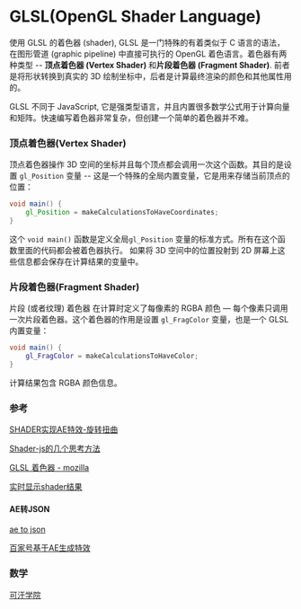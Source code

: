 # GLSL(OpenGL Shader Language)

使用 GLSL 的着色器 (shader), GLSL 是一门特殊的有着类似于 C 语言的语法，在图形管道 (graphic pipeline) 中直接可执行的 OpenGL 着色语言。着色器有两种类型 -- **顶点着色器 (Vertex Shader)** 和**片段着色器 (Fragment Shader)**. 前者是将形状转换到真实的 3D 绘制坐标中，后者是计算最终渲染的颜色和其他属性用的。

GLSL 不同于 JavaScript, 它是强类型语言，并且内置很多数学公式用于计算向量和矩阵。快速编写着色器非常复杂，但创建一个简单的着色器并不难。

### 顶点着色器(Vertex Shader)

顶点着色器操作 3D 空间的坐标并且每个顶点都会调用一次这个函数。其目的是设置 `gl_Position` 变量 -- 这是一个特殊的全局内置变量，它是用来存储当前顶点的位置：

```glsl
void main() {
	gl_Position = makeCalculationsToHaveCoordinates;
}
```

这个 `void main()` 函数是定义全局`gl_Position` 变量的标准方式。所有在这个函数里面的代码都会被着色器执行。 如果将 3D 空间中的位置投射到 2D 屏幕上这些信息都会保存在计算结果的变量中。

### 片段着色器(Fragment Shader)

片段 (或者纹理) 着色器 在计算时定义了每像素的 RGBA 颜色 — 每个像素只调用一次片段着色器。这个着色器的作用是设置 `gl_FragColor` 变量，也是一个 GLSL 内置变量：

```glsl
void main() {
	gl_FragColor = makeCalculationsToHaveColor;
}
```

计算结果包含 RGBA 颜色信息。

### 参考

[SHADER实现AE特效-旋转扭曲](https://www.freesion.com/article/1533987400/)

[Shader-js的几个思考方法](https://juejin.cn/post/6844903686037045255)

[GLSL 着色器 - mozilla](https://developer.mozilla.org/zh-CN/docs/Games/Techniques/3D_on_the_web/GLSL_Shaders)

[实时显示shader结果](https://www.shadertoy.com/)



#### AE转JSON

[ae to json](https://github.com/Jam3/ae-to-json)

[百家号基于AE生成特效](https://youle.zhipin.com/articles/9906125bcd554eeaqxB73Nq-Eg~~.html)



### 数学

[可汗学院](https://www.khanacademy.org/math/geometry-home/right-triangles-topic/intro-to-the-trig-ratios-geo/v/basic-trigonometry)